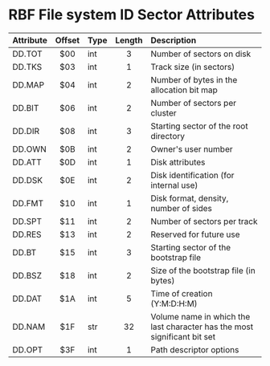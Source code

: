 # RBF File system ID Sector Attributes #

| Attribute | Offset | Type | Length | Description                                                              |
|:----------|:------:|------|:------:|:-------------------------------------------------------------------------|
| DD.TOT    |  $00   | int  |   3    | Number of sectors on disk                                                |
| DD.TKS    |  $03   | int  |   1    | Track size (in sectors)                                                  |
| DD.MAP    |  $04   | int  |   2    | Number of bytes in the allocation bit map                                |
| DD.BIT    |  $06   | int  |   2    | Number of sectors per cluster                                            |
| DD.DIR    |  $08   | int  |   3    | Starting sector of the root directory                                    |
| DD.OWN    |  $0B   | int  |   2    | Owner's user number                                                      |
| DD.ATT    |  $0D   | int  |   1    | Disk attributes                                                          |
| DD.DSK    |  $0E   | int  |   2    | Disk identification (for internal use)                                   |
| DD.FMT    |  $10   | int  |   1    | Disk format, density, number of sides                                    |
| DD.SPT    |  $11   | int  |   2    | Number of sectors per track                                              |
| DD.RES    |  $13   | int  |   2    | Reserved for future use                                                  |
| DD.BT     |  $15   | int  |   3    | Starting sector of the bootstrap file                                    |
| DD.BSZ    |  $18   | int  |   2    | Size of the bootstrap file (in bytes)                                    |
| DD.DAT    |  $1A   | int  |   5    | Time of creation (Y:M:D:H:M)                                             |
| DD.NAM    |  $1F   | str  |   32   | Volume name in which the last character has the most significant bit set |
| DD.OPT    |  $3F   | int  |   1    | Path descriptor options                                                  |

